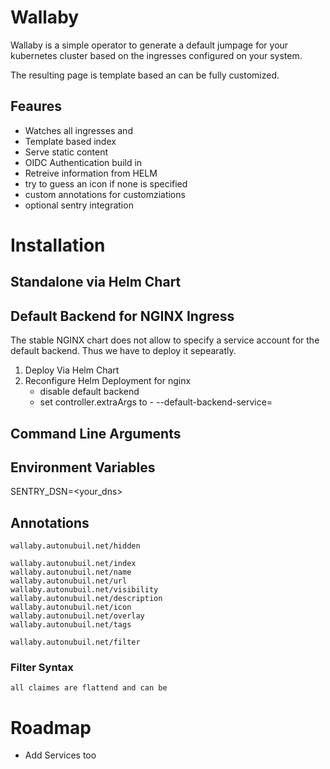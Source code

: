 # Wallaby

Wallaby is a simple operator to generate a default jumpage for your kubernetes cluster based on the ingresses configured on your system.

The resulting page is template based an can be fully customized.

## Feaures

-   Watches all ingresses and
-   Template based index
-   Serve static content
-   OIDC Authentication build in
-   Retreive information from HELM
-   try to guess an icon if none is specified
-   custom annotations for customziations
-   optional sentry integration

# Installation

## Standalone via Helm Chart

## Default Backend for NGINX Ingress

The stable NGINX chart does not allow to specify a service account for the default backend. Thus we have to deploy it sepearatly.

1. Deploy Via Helm Chart
2. Reconfigure Helm Deployment for nginx
    - disable default backend
    - set controller.extraArgs to - --default-backend-service=

## Command Line Arguments

## Environment Variables

SENTRY_DSN=<your_dns>

## Annotations

    wallaby.autonubuil.net/hidden

    wallaby.autonubuil.net/index
    wallaby.autonubuil.net/name
    wallaby.autonubuil.net/url
    wallaby.autonubuil.net/visibility
    wallaby.autonubuil.net/description
    wallaby.autonubuil.net/icon
    wallaby.autonubuil.net/overlay
    wallaby.autonubuil.net/tags

    wallaby.autonubuil.net/filter

### Filter Syntax

    all claimes are flattend and can be

# Roadmap

-   Add Services too
